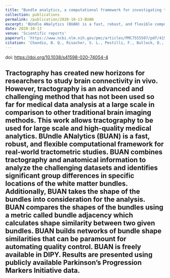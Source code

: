 ```yaml
---
title: "Bundle analytics, a computational framework for investigating the shapes and profiles of brain pathways across populations"
collection: publications
permalink: /publication/2020-10-13-BUAN
excerpt: 'BUndle ANalytics (BUAN) is a fast, robust, and flexible computational framework for real-world tractometric studies. <br/><img src='/images/chandio2020_WordCloud.svg'>'
date: 2020-10-13
venue: 'Scientific reports'
paperurl: 'https://www.ncbi.nlm.nih.gov/pmc/articles/PMC7555507/pdf/41598_2020_Article_74054.pdf'
citation: 'Chandio, B. Q., Risacher, S. L., Pestilli, F., Bullock, D., Yeh, F. C., Koudoro, S., ... & Garyfallidis, E. (2020). Bundle analytics, a computational framework for investigating the shapes and profiles of brain pathways across populations. <i>Scientific reports</i>, 10(1), 1-18.'
---
```

doi: https://doi.org/10.1038/s41598-020-74054-4

Tractography has created new horizons for researchers to study brain connectivity in vivo. However, tractography is an advanced and challenging method that has not been used so far for medical data analysis at a large scale in comparison to other traditional brain imaging methods. This work allows tractography to be used for large scale and high-quality medical analytics. BUndle ANalytics (BUAN) is a fast, robust, and flexible computational framework for real-world tractometric studies. BUAN combines tractography and anatomical information to analyze the challenging datasets and identifies significant group differences in specific locations of the white matter bundles. Additionally, BUAN takes the shape of the bundles into consideration for the analysis. BUAN compares the shapes of the bundles using a metric called bundle adjacency which calculates shape similarity between two given bundles. BUAN builds networks of bundle shape similarities that can be paramount for automating quality control. BUAN is freely available in DIPY. Results are presented using publicly available Parkinson’s Progression Markers Initiative data.
---


